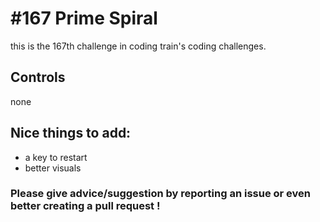 # #167 Prime Spiral

this is the 167th challenge in coding train's coding challenges.

## Controls

none

## Nice things to add: 

- a key to restart
- better visuals
 

### Please give advice/suggestion by reporting an issue or even better creating a pull request !
